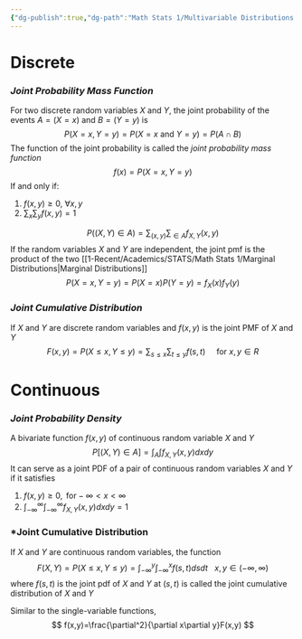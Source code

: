 ```yaml
---
{"dg-publish":true,"dg-path":"Math Stats 1/Multivariable Distributions.md","permalink":"/math-stats-1/multivariable-distributions/","created":"2024-10-10T16:16:21.439-04:00","updated":"2025-07-07T18:02:31.372-04:00"}
---
```


# Discrete

### *Joint Probability Mass Function* 
For two discrete random variables $X$ and $Y$, the joint probability of the events $A = (X=x)$ and $B=(Y=y)$ is
$$
P(X=x,Y=y)=P(X=x\text{ and }Y=y)=P(A\cap B)
$$
The function of the joint probability is called the *joint probability mass function*
$$
f(x)=P(X=x,Y=y)
$$
If and only if:
1. $f(x,y)\geq0, \ \forall x,y$
2. $\sum_{x}\sum_{y}f(x,y)=1$

$$
P((X,Y)\in A)=\sum_{(x,y)}\sum_{\in A}f_{X,Y}(x,y)
$$
If the random variables $X$ and $Y$ are independent, the joint pmf is the product of the two [[1-Recent/Academics/STATS/Math Stats 1/Marginal Distributions\|Marginal Distributions]]
$$
P(X=x,Y=y)=P(X=x)P(Y=y)=f_{X}(x)f_{Y}(y)
$$
### *Joint Cumulative Distribution* 
If $X$ and $Y$ are discrete random variables and $f(x,y)$ is the joint PMF of $X$ and $Y$
$$
F(x,y)=P(X\leq x,Y\leq y)=\sum_{s\leq x}\sum_{t\leq y}f(s,t)\ \ \ \ \text{ for }x,y\in R
$$

# Continuous

### *Joint Probability Density*
A bivariate function $f(x,y)$ of continuous random variable $X$ and $Y$
$$
P[(X,Y)\in A]=\int_{A}\int f_{X,Y}(x,y)dxdy
$$
It can serve as a joint PDF of a pair of continuous random variables $X$ and $Y$ if it satisfies
1. $f(x,y)\geq0, \text{ for} -\infty<x<\infty$
2. $\int_{-\infty}^\infty \int_{-\infty}^\infty f_{X,Y}(x,y)dxdy=1$

### *Joint Cumulative Distribution
If $X$ and $Y$ are continuous random variables, the function
$$
F(X,Y)=P(X\leq x,Y\leq y)=\int_{-\infty}^y\int_{-\infty}^xf(s,t)dsdt\ \ \ x,y \in (-\infty,\infty)
$$
where $f(s,t)$ is the joint pdf of $X$ and $Y$ at $(s,t)$ is called the joint cumulative distribution of $X$ and $Y$

Similar to the single-variable functions, 
$$
f(x,y)=\frac{\partial^2}{\partial x\partial y}F(x,y)
$$


